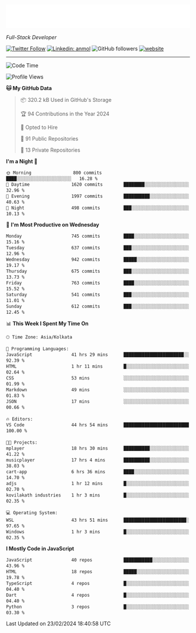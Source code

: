 <!-- START:readme-typing -->
<img src="readme-typing.svg" />
<!-- END:readme-typing -->

<p><em>Full-Stack Developer</em></p>

[![Twitter Follow](https://img.shields.io/twitter/follow/tonalmathew?style=flat)](https://twitter.com/intent/follow?screen_name=tonalmathew)
[![Linkedin: anmol](https://img.shields.io/badge/tonal-mathew?style=flat-square&logo=Linkedin&logoColor=white&link=https://www.linkedin.com/in/tonal-mathew/)](https://www.linkedin.com/in/tonal-mathew/)
![GitHub followers](https://img.shields.io/github/followers/tonalmathew?label=Follow&style=social)
[![website](https://img.shields.io/badge/Website-46a2f1.svg?&style=flat-square&logo=Google-Chrome&logoColor=white&link=http://tonalmathew.github.io/)](http://tonalmathew.github.io/)

---
<!--START_SECTION:waka-->
![Code Time](http://img.shields.io/badge/Code%20Time-1%2C282%20hrs%2047%20mins-blue)

![Profile Views](http://img.shields.io/badge/Profile%20Views-1-blue)

**🐱 My GitHub Data** 

> 📦 320.2 kB Used in GitHub's Storage 
 > 
> 🏆 94 Contributions in the Year 2024
 > 
> 💼 Opted to Hire
 > 
> 📜 91 Public Repositories 
 > 
> 🔑 13 Private Repositories 
 > 
**I'm a Night 🦉** 

```text
🌞 Morning                800 commits         ████░░░░░░░░░░░░░░░░░░░░░   16.28 % 
🌆 Daytime                1620 commits        ████████░░░░░░░░░░░░░░░░░   32.96 % 
🌃 Evening                1997 commits        ██████████░░░░░░░░░░░░░░░   40.63 % 
🌙 Night                  498 commits         ███░░░░░░░░░░░░░░░░░░░░░░   10.13 % 
```
📅 **I'm Most Productive on Wednesday** 

```text
Monday                   745 commits         ████░░░░░░░░░░░░░░░░░░░░░   15.16 % 
Tuesday                  637 commits         ███░░░░░░░░░░░░░░░░░░░░░░   12.96 % 
Wednesday                942 commits         █████░░░░░░░░░░░░░░░░░░░░   19.17 % 
Thursday                 675 commits         ███░░░░░░░░░░░░░░░░░░░░░░   13.73 % 
Friday                   763 commits         ████░░░░░░░░░░░░░░░░░░░░░   15.52 % 
Saturday                 541 commits         ███░░░░░░░░░░░░░░░░░░░░░░   11.01 % 
Sunday                   612 commits         ███░░░░░░░░░░░░░░░░░░░░░░   12.45 % 
```


📊 **This Week I Spent My Time On** 

```text
🕑︎ Time Zone: Asia/Kolkata

💬 Programming Languages: 
JavaScript               41 hrs 29 mins      ███████████████████████░░   92.39 % 
HTML                     1 hr 11 mins        █░░░░░░░░░░░░░░░░░░░░░░░░   02.64 % 
CSS                      53 mins             ░░░░░░░░░░░░░░░░░░░░░░░░░   01.99 % 
Markdown                 49 mins             ░░░░░░░░░░░░░░░░░░░░░░░░░   01.83 % 
JSON                     17 mins             ░░░░░░░░░░░░░░░░░░░░░░░░░   00.66 % 

🔥 Editors: 
VS Code                  44 hrs 54 mins      █████████████████████████   100.00 % 

🐱‍💻 Projects: 
mplayer                  18 hrs 30 mins      ██████████░░░░░░░░░░░░░░░   41.22 % 
musicplayer              17 hrs 4 mins       ██████████░░░░░░░░░░░░░░░   38.03 % 
cart-app                 6 hrs 36 mins       ████░░░░░░░░░░░░░░░░░░░░░   14.70 % 
adjs                     1 hr 12 mins        █░░░░░░░░░░░░░░░░░░░░░░░░   02.70 % 
kovilakath industries    1 hr 3 mins         █░░░░░░░░░░░░░░░░░░░░░░░░   02.35 % 

💻 Operating System: 
WSL                      43 hrs 51 mins      ████████████████████████░   97.65 % 
Windows                  1 hr 3 mins         █░░░░░░░░░░░░░░░░░░░░░░░░   02.35 % 
```

**I Mostly Code in JavaScript** 

```text
JavaScript               40 repos            ███████████░░░░░░░░░░░░░░   43.96 % 
HTML                     18 repos            █████░░░░░░░░░░░░░░░░░░░░   19.78 % 
TypeScript               4 repos             █░░░░░░░░░░░░░░░░░░░░░░░░   04.40 % 
Dart                     4 repos             █░░░░░░░░░░░░░░░░░░░░░░░░   04.40 % 
Python                   3 repos             █░░░░░░░░░░░░░░░░░░░░░░░░   03.30 % 
```




 Last Updated on 23/02/2024 18:40:58 UTC
<!--END_SECTION:waka-->
